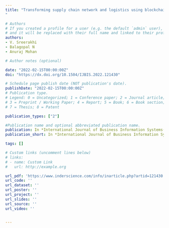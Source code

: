 ```yaml
---
title: "Transforming supply chain network and logistics using blockchain - a Survey
"

# Authors
# If you created a profile for a user (e.g. the default `admin` user), write the username (folder name) here 
# and it will be replaced with their full name and linked to their profile.
authors:
- V. Sreerakhi
- Balagopal N
- Anuraj Mohan

# Author notes (optional)

date: "2022-02-15T00:00:00Z"
doi: "https://dx.doi.org/10.1504/IJBIS.2022.121430"

# Schedule page publish date (NOT publication's date).
publishDate: "2022-02-15T00:00:00Z"
# Publication type.
# Legend: 0 = Uncategorized; 1 = Conference paper; 2 = Journal article;
# 3 = Preprint / Working Paper; 4 = Report; 5 = Book; 6 = Book section;
# 7 = Thesis; 8 = Patent

publication_types: ["2"]

#Publication name and optional abbreviated publication name.
publication: In *International Journal of Business Information Systems(Scopus), Inderscience*
publication_short: In *International Journal of Business Information Systems(Scopus),Inderscience*

tags: []

# Custom links (uncomment lines below)
# links:
# - name: Custom Link
#   url: http://example.org

url_pdf: 'https://www.inderscience.com/info/inarticle.php?artid=121430'
url_code: ''
url_dataset: ''
url_poster: ''
url_project: ''
url_slides: ''
url_source: ''
url_video: ''


---
```


